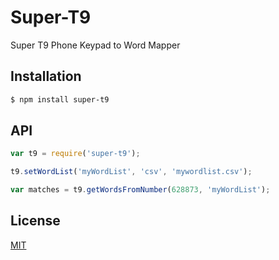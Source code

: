 




# Super-T9

Super T9 Phone Keypad to Word Mapper


## Installation

```sh
$ npm install super-t9
```

## API

```js
var t9 = require('super-t9');

t9.setWordList('myWordList', 'csv', 'mywordlist.csv');

var matches = t9.getWordsFromNumber(628873, 'myWordList');
```

## License

[MIT](LICENSE)